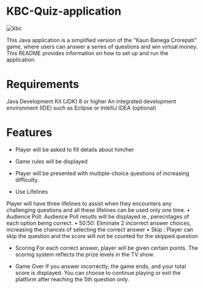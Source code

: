 # KBC-Quiz-application







![kbc](https://github.com/MDivyashree/KBC-Quiz-application/assets/94222427/881bd0e3-fe07-4727-8fa3-ea0372a67ba1)










This Java application is a simplified version of the "Kaun Banega Crorepati" game, where users can answer a series of questions and win virtual money. This README provides information on how to set up and run the application.
# Requirements
Java Development Kit (JDK) 8 or higher
An integrated development environment (IDE) such as Eclipse or IntelliJ IDEA (optional)
# Features

-	Player will be asked to fill details about him/her 

-	Game rules will be displayed

-	Player will be presented with multiple-choice questions of increasing difficulty.

-	Use Lifelines

Player will  have three lifelines to assist when they encounters any  challenging questions and all these lifelines can be used only one time.
•	Audience Poll:
Audience Poll results will be displayed ie., perecntages of each option being correct.
•	50:50: 
Eliminate 2  incorrect answer choices, increasing the chances of selecting the correct   answer 
•	Skip :
Player can skip the question and the score will not be counted for the skipped question    

- Scoring
For each correct answer, player will be given certain points. The scoring system reflects the prize levels in the TV show.

-	Game Over
If you answer incorrectly, the game ends, and your total score is displayed.
You can choose to continue playing or exit the platform after reaching the 5th question only.
